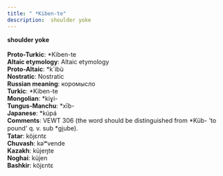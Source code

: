 ```yaml
---
title: " *Kiben-te"
description:  shoulder yoke
---
```

<p data-pagefind-weight="0.5">
<strong> shoulder yoke</strong><br><br>
<strong>Proto-Turkic</strong>:  *Kiben-te<br>
<strong>Altaic etymology</strong>:  Altaic etymology<br>
<strong> Proto-Altaic</strong>:  *k`ibù<br>
<strong>Nostratic</strong>:  Nostratic<br>
<strong>Russian meaning</strong>:  коромысло<br>
<strong>Turkic</strong>:  *Kiben-te<br>
<strong>Mongolian</strong>:  *kiɣi-<br>
<strong>Tungus-Manchu</strong>:  *xīb-<br>
<strong>Japanese</strong>:  *kúpá<br>
<strong>Comments</strong>:  VEWT 306 (the word should be distinguished from *Küb- 'to pound' q. v. sub *gi̯ube).<br>
<strong>Tatar</strong>:  köjɛntɛ<br>
<strong>Chuvash</strong>:  kǝʷvende<br>
<strong>Kazakh</strong>:  küjeŋte<br>
<strong>Noghai</strong>:  küjen<br>
<strong>Bashkir</strong>:  köjɛntɛ<br>

</p>
